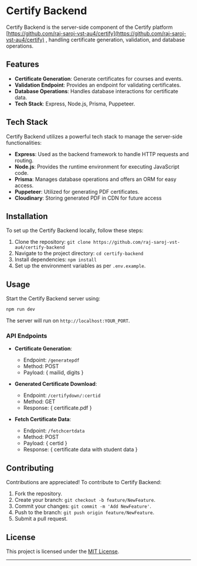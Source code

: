 # Certify Backend

Certify Backend is the server-side component of the Certify platform [https://github.com/raj-saroj-vst-au4/certify](https://github.com/raj-saroj-vst-au4/certify) , handling certificate generation, validation, and database operations.

## Features

- **Certificate Generation**: Generate certificates for courses and events.
- **Validation Endpoint**: Provides an endpoint for validating certificates.
- **Database Operations**: Handles database interactions for certificate data.
- **Tech Stack**: Express, Node.js, Prisma, Puppeteer.

## Tech Stack

Certify Backend utilizes a powerful tech stack to manage the server-side functionalities:

- **Express**: Used as the backend framework to handle HTTP requests and routing.
- **Node.js**: Provides the runtime environment for executing JavaScript code.
- **Prisma**: Manages database operations and offers an ORM for easy access.
- **Puppeteer**: Utilized for generating PDF certificates.
- **Cloudinary**: Storing generated PDF in CDN for future access

## Installation

To set up the Certify Backend locally, follow these steps:

1. Clone the repository: `git clone https://github.com/raj-saroj-vst-au4/certify-backend`
2. Navigate to the project directory: `cd certify-backend`
3. Install dependencies: `npm install`
4. Set up the environment variables as per `.env.example`.

## Usage

Start the Certify Backend server using:

```bash
npm run dev
```

The server will run on `http://localhost:YOUR_PORT`.

### API Endpoints

- **Certificate Generation**:
  - Endpoint: `/generatepdf`
  - Method: POST
  - Payload: { mailid, digits }

- **Generated Certificate Download**:
  - Endpoint: `/certifydown/:certid`
  - Method: GET
  - Response: { certificate.pdf }
    
- **Fetch Certificate Data**:
  - Endpoint: `/fetchcertdata`
  - Method: POST
  - Payload: { certid }
  - Response: { certificate data with student data }

## Contributing

Contributions are appreciated! To contribute to Certify Backend:

1. Fork the repository.
2. Create your branch: `git checkout -b feature/NewFeature`.
3. Commit your changes: `git commit -m 'Add NewFeature'`.
4. Push to the branch: `git push origin feature/NewFeature`.
5. Submit a pull request.

## License

This project is licensed under the [MIT License](LICENSE).

---
